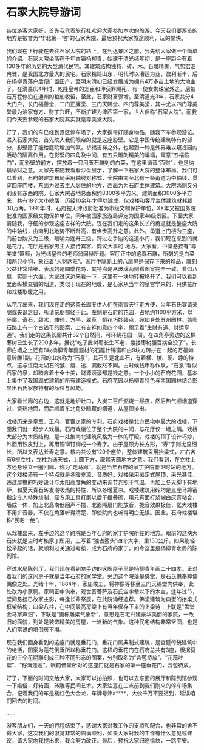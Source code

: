 # 石家大院导游词  
各位游客大家好，首先我代表旅行社欢迎大家参加本次的旅游。今天我们要游览的地方是被誉为“华北第一宅”的石家大院，最后预祝大家旅途顺利，玩的愉快。  

我们现在正行驶在去往石家大院的路上，在到达景区之前，我先给大家做一个简单的介绍。石家大院坐落在千年古镇杨柳青，始建于清光绪年初，是一座距今有着130多年的历史的大型清代民宅。其建筑结构独特，砖、木、石雕精美，气势宏浩典雅，是我国北方最大的民宅。石家祖籍山东，明代时以漕运为业，盈利渐丰，后在杨柳青落户后便广置田产，至明末清初已经发展成为拥有4万多亩土地的大地主了。在清嘉庆4年时，乾隆皇帝的宠臣和珅获罪赐死，有一使女携珠宝外逃，后被石万程停泊在通州的粮船收留，至此，石家财富骤增。至清道光3年，石家共分4大门户，长门福善堂、二门正廉堂、三门天赐堂、四门尊美堂，其中尤以四门尊美堂最为治家有方、财丁兴旺，不断扩建为津西第一家，世人俗称“石家大院”。而我们今天要参观的石家大院其实就是尊美堂大院。  

好了，我们的车已经到景区停车场了，大家携带好随身物品，随我下车参观游览。进入石家大院，首先映入我们眼帘的就是这座影壁。它是中国传统建筑特有的部分，影壁除了能给庭院增加气氛，祈福吉祥之外，也起到一种是外界难以窥视园内活动的隔离作用。在影壁的四角及中间，有五只雕刻精美的蝙蝠，寓意“五福临门”，而影壁的前方，摆放着一只用玉石雕刻的白菜，在这里谐音“百财”，也是纳福纳财之意。大家先来随我看看沙盘展示，了解一下石家大院的整体布局。我们可以看到，石府的建筑布局采用轴线对称式，全院由南至北有一条甬道为中轴线，贯穿四座门楼，东面为过去主人居住的地方，西面为为石府主体建筑。大院两侧又分别设有东西跨院。石家大院占地总面积约8300多平方米，建筑面积3000多平方米，共有18个大小院落，历经10余年才得以建成，仅戏楼和客厅主体建筑就耗银30万两。1991年时，石府被天津政府批准为市级文物保护单位，XX年又被国务院批准为国家级文物保护单位，同年被国家旅游局评定为国家4a级景区。下面大家请随我，仔细的参观这座吉祥的大院。现在我们走的这条长长的甬道就是整座大院的中轴线，由南到北地势不断升高，有步步高升之意。此外，甬道上门楼为三座，门前台阶又为三级，暗喻为连升三级。跨过左手边的这道小门，我们现在来到的就是花厅。花厅是石家男主人接待宾客、商议大事的`地方。大家看，中堂悬挂有“尊美堂”匾额，为光绪皇帝的老师翁同赫所题。客厅正中的这尊石雕，所刻的是白菜和两只小狗，象征着“人财两旺”。客厅中隔断上的八扇屏是保存下来的珍品，雕刻公益非常精细，表现的是四季花鸟，其特点是从玻璃两侧看图案完全一致，看似八扇，实则十六面。大家过这边来看一下，这里有一块地转被移开了，我们可以看到里面纵横交错的烟道，类似于现在的地暖，是石家从当年的皇宫学来的，只供花厅和戏楼取暖之用。  

从花厅出来，我们现在走的这条长廊专供人们在雨雪天行走方便，当年石氏宴请亲朋或丧诞之日，所请亲朋都经于此。左侧是石府的花园，占地约1100平方米，以环廊，奇石，碧水，曲径，方亭，翠草，娇花巧妙装点，宛如身处苏州园林。鹅卵石路上有一个古钱币的图案，上有吉祥如意四个字，预示着“生财有道、财运亨通”。我们走的这条长廊共计32个自然间，可环绕花园一周。在四角亭旁边的这棵枣树已生长了200多年，据说“吃了此树枣长生不老，搂搂枣树腰百病全没了”。长廊白墙之上还有8块杨柳青年画题材的石雕什锦窗和由9块方砖拼在一起的万福如意砖雕1副。花园的山水称为“石泉”，其石头是北山石，有着横、棱、硬、峥的特点，这与江南太湖石的皱、瘦、透、漏截然不同。古时候钱币称作泉，“石泉”看似石家的泉，却暗含着十全十美，财源滚滚都是钱之意。一个小小的石府花园，基本上集中了我国廊式建筑的所有建造模式。石府花园以杨柳青特色与南国园林结合彰显出石氏家族特有的品位与风韵。  

大家看长廊的右边，这就是地炉灶口，入炭二百斤燃烧一昼夜，然后热气顺烟道穿过，烧热地面，而后顺着东北角处暗藏的烟道，从屋顶排出。  

戏楼历来是皇室、王府、官宦之家的专利。石府戏楼是北方民宅中最大的戏楼，下面我们就一起步人戏楼。石府戏楼位于整个大院的中间，与花厅仅一墙之隔。戏楼大部分为木质结构，是一处集南北建筑风格为一体的厅殿。戏楼的顶子设计巧妙，外面用铁皮封上，再用铜铆钉铆成一个寿字。由于屋顶为长方形，“寿”字则尤显细长，所以又表达长寿之意。楼内共设有120个座位，整体建筑采用抬梁式，左右各有6根立柱，立柱为通天式，上圆下方，取其天圆地方之意。我们看到，在立柱上方还悬设立一圈回廊，称为“走马廊”，就是当年石府的家丁护院警卫时站的地方。这个戏楼还有一个特点就是冬暖夏凉、音质好。戏楼采用盝定式屋顶，采光甚佳，通过屋檐的巧妙设计与太阳高度角的变动来调节光照于气温，再加上冬天脚下有地炉，和夏天青石砖发潮吸热的特性，所以冬暖夏凉。戏楼建筑用砖均是三座马蹄窑指定专人特殊烧制，经专用工具打磨以后干摆叠砌，用元宵面打浆糊白灰膏粘合，墙成一体，加上北高南低回声不撞，北面隔扇门能放音，拢音效果极佳，偌大戏楼不用扩音器，不仅在角落听得清楚，即使院内也听得明白无误。因此，石府戏楼堪称“民宅一绝”。  

从戏楼出来，左手边的这个跨院是当年石府的家丁护院所在的地方。眼前的这块大石头就是当时考核家丁所用，上写着“独占鳌头”四个大字，重150公斤。如果能轻松举起的话，就顺利过关通过考核，成为石府的家丁。如今这里是杨柳青水局的陈列馆。  

穿过水局陈列厅，我们现在看到左手边的这所屋子里是杨柳青年画二十四孝。正对着我们的这间房子就是当年石府的家学堂。旁边这个院落是佛堂，是石氏供奉神佛偶像之处。光绪十年，1884年，家庙竣工，将神像等移至三门天锡堂内供奉，此处改为小家祠。家祠正中供奉，观世音菩萨及石氏宝字辈以下的木主，逢年过节，壁间悬挂已故家主影，每逢长辈祭辰，在此院诵经追荐。佛堂建筑为典型的抬梁式框架结构，四梁八柱，在中间最高房梁上有当年保存下来的上梁诗：上联是“盂堂金马家声汨”，下联是“画栋雕梁气象新”，意思是石宅兴建豪华美丽的家院，一改旧的面貌，到处是装饰精美的房屋，一派新的气象。这种民宅结构非常坚固，也是人们常说的培倒房不塌。  

现在我们回身看到的这座门就是垂花门，垂花门属典制式建筑，是宫廷传统建筑中的绝活，图案为莲花倒垂所以称垂花门。这样的垂花门在石府总共有3座，根据荷花的三个花期雕刻成三种不同形态的图案，分别取名为“含苞待放”、“花蕊吐絮”、“籽满蓬莲”。眼前佛堂所对的这座门就是石家的第一座垂花门，含苞待放。  

好了，下面的时间交给大家，大家可以拍拍照，也可以去东面的展厅和陈列馆参观一下婚俗，灯箱画，砖雕等民间艺术。大家注意在三点前到我们刚来的停车场集合，记着我们的车是橘红色大金龙，车牌号津a****，大伙千万不要迟到，延误咱们回去的时间。  

……  

游客朋友们，一天的行程结束了，感谢大家对我工作的支持和配合，也非常的舍不得大家，这次我们的游览非常的圆满顺利，如果大家对我的工作有什么意见或建议，请大家向我提出来，我会努力改正。最后，预祝大家归途愉快，一路平安。  
